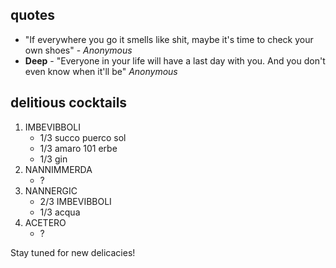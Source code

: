 ## quotes ##
- "If everywhere you go it smells like shit, maybe it's time to check your own shoes" - *Anonymous*
- **Deep** - "Everyone in your life will have a last day with you. And you don't even know when it'll be"   *Anonymous*

## delitious cocktails ##
1. IMBEVIBBOLI
    - 1/3 succo puerco sol
    - 1/3 amaro 101 erbe
    - 1/3 gin
2. NANNIMMERDA
    - ?
3. NANNERGIC
    - 2/3 IMBEVIBBOLI
    - 1/3 acqua
4. ACETERO
    - ?

Stay tuned for new delicacies!